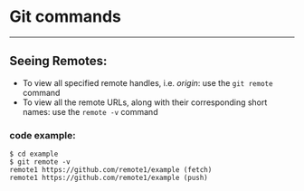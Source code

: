 # Git commands
---------------
## Seeing Remotes:
* To view all specified remote handles, i.e. *origin*: use the  `git remote`  command
* To view all the remote URLs, along with their corresponding short names: use the `remote -v` command
### code example:
```
$ cd example
$ git remote -v
remote1 https://github.com/remote1/example (fetch)
remote1 https://github.com/remote1/example (push)
```
